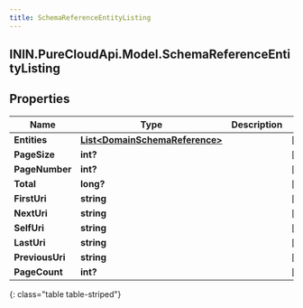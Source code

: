 ```yaml
---
title: SchemaReferenceEntityListing
---
```

## ININ.PureCloudApi.Model.SchemaReferenceEntityListing

## Properties

|Name | Type | Description | Notes|
|------------ | ------------- | ------------- | -------------|
| **Entities** | [**List&lt;DomainSchemaReference&gt;**](DomainSchemaReference.html) |  | [optional] |
| **PageSize** | **int?** |  | [optional] |
| **PageNumber** | **int?** |  | [optional] |
| **Total** | **long?** |  | [optional] |
| **FirstUri** | **string** |  | [optional] |
| **NextUri** | **string** |  | [optional] |
| **SelfUri** | **string** |  | [optional] |
| **LastUri** | **string** |  | [optional] |
| **PreviousUri** | **string** |  | [optional] |
| **PageCount** | **int?** |  | [optional] |
{: class="table table-striped"}


